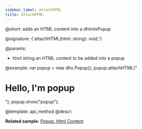 ```yaml
---
sidebar_label: attachHTML
title: attachHTML
---          
```


@short: adds an HTML content into a dhtmlxPopup

@signature: {'attachHTML(html: string): void;'}

@params:
- html		string		an HTML content to be added into a popup

@example:
var popup = new dhx.Popup();
popup.attachHTML("<h1>Hello, I'm popup</h1>");
popup.show("popup");


@template: api_method
@descr:


**Related sample**: [Popup. Html Content](https://snippet.dhtmlx.com/ajv5qqxq)






